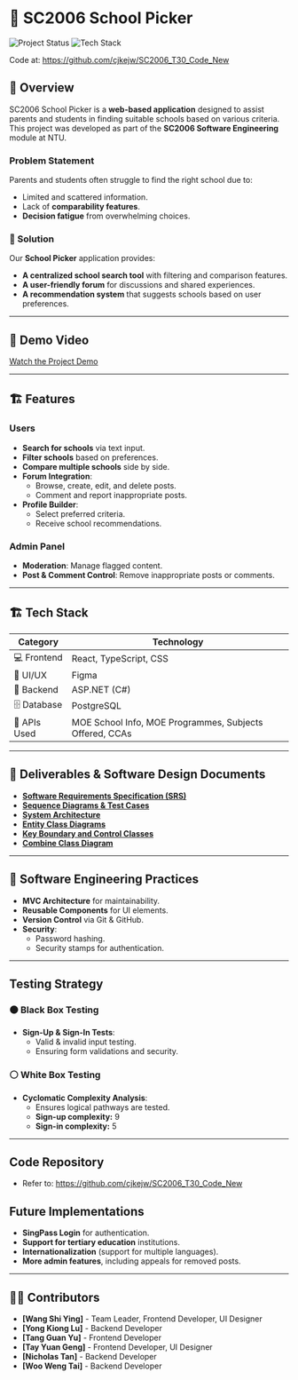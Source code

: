 # 🏫 SC2006 School Picker

![Project Status](https://img.shields.io/badge/Status-Completed-green)
![Tech Stack](https://img.shields.io/badge/Tech%20Stack-React%20%7C%20TypeScript%20%7C%20ASP.NET%20%7C%20PostgreSQL%20%7C%20CSS-blue)

Code at: https://github.com/cjkejw/SC2006_T30_Code_New

## 📌 Overview
SC2006 School Picker is a **web-based application** designed to assist parents and students in finding suitable schools based on various criteria. This project was developed as part of the **SC2006 Software Engineering** module at NTU.

### Problem Statement
Parents and students often struggle to find the right school due to:
- Limited and scattered information.
- Lack of **comparability features**.
- **Decision fatigue** from overwhelming choices.

### 🎯 Solution
Our **School Picker** application provides:
- **A centralized school search tool** with filtering and comparison features.
- **A user-friendly forum** for discussions and shared experiences.
- **A recommendation system** that suggests schools based on user preferences.

---

## 🎥 Demo Video
[Watch the Project Demo](./Demo%20Video.mp4)

---

## 🏗️ Features
### **Users**
- **Search for schools** via text input.
- **Filter schools** based on preferences.
- **Compare multiple schools** side by side.
- **Forum Integration**:
  - Browse, create, edit, and delete posts.
  - Comment and report inappropriate posts.
- **Profile Builder**:
  - Select preferred criteria.
  - Receive school recommendations.

### **Admin Panel**
- **Moderation**: Manage flagged content.
- **Post & Comment Control**: Remove inappropriate posts or comments.

---

## 🏗️ Tech Stack
| **Category**  | **Technology**  |
|--------------|----------------|
| 💻 Frontend  | React, TypeScript, CSS |
| 🎨 UI/UX  | Figma  |
| 🔧 Backend  | ASP.NET (C#) |
| 🗄️ Database | PostgreSQL |
| 🔌 APIs Used  | MOE School Info, MOE Programmes, Subjects Offered, CCAs |


---

## 📑 Deliverables & Software Design Documents
- **[Software Requirements Specification (SRS)](./Deliverables/Software%20Requirements%20Specification.pdf)**
- **[Sequence Diagrams & Test Cases](./Deliverables/Sequence%20Diagrams%20and%20Test%20Cases.pdf)**
- **[System Architecture](./Deliverables/System%20Architecture.png)**
- **[Entity Class Diagrams](./Deliverables/Entity%20Class%20diagram.png)**
- **[Key Boundary and Control Classes](./Deliverables/key%20boundary%20and%20control%20classes.png)**
- **[Combine Class Diagram](./Deliverables/Combine%20Class%20Diagram.png)**

---

## 🔬 Software Engineering Practices
- **MVC Architecture** for maintainability.
- **Reusable Components** for UI elements.
- **Version Control** via Git & GitHub.
- **Security**:
  - Password hashing.
  - Security stamps for authentication.

---

## Testing Strategy
### ⚫ Black Box Testing
- **Sign-Up & Sign-In Tests**:
  - Valid & invalid input testing.
  - Ensuring form validations and security.

### ⚪ White Box Testing
- **Cyclomatic Complexity Analysis**:
  - Ensures logical pathways are tested.
  - **Sign-up complexity:** 9
  - **Sign-in complexity:** 5

---

## Code Repository
- Refer to: https://github.com/cjkejw/SC2006_T30_Code_New

## Future Implementations

- **SingPass Login** for authentication.
- **Support for tertiary education** institutions.
- **Internationalization** (support for multiple languages).
- **More admin features**, including appeals for removed posts.

---

## 👩‍💻 Contributors

- **[Wang Shi Ying]** - Team Leader, Frontend Developer, UI Designer
- **[Yong Kiong Lu]** - Backend Developer
- **[Tang Guan Yu]** - Frontend Developer
- **[Tay Yuan Geng]** - Frontend Developer, UI Designer
- **[Nicholas Tan]** - Backend Developer
- **[Woo Weng Tai]** - Backend Developer




